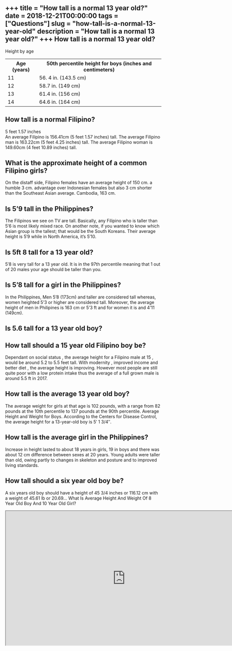 +++
title = "How tall is a normal 13 year old?"
date = 2018-12-21T00:00:00
tags = ["Questions"]
slug = "how-tall-is-a-normal-13-year-old"
description = "How tall is a normal 13 year old?"
+++
How tall is a normal 13 year old?
---------------------------------

Height by age

<table><tr><th>Age (years)</th><th>50th percentile height for boys (inches and centimeters)</th></tr><tr><td>11</td><td>56. 4 in. (143.5 cm)</td></tr><tr><td>12</td><td>58.7 in. (149 cm)</td></tr><tr><td>13</td><td>61.4 in. (156 cm)</td></tr><tr><td>14</td><td>64.6 in. (164 cm)</td></tr></table>

How tall is a normal Filipino?
------------------------------

5 feet 1.57 inches  
An average Filipino is 156.41cm (5 feet 1.57 inches) tall. The average Filipino man is 163.22cm (5 feet 4.25 inches) tall. The average Filipino woman is 149.60cm (4 feet 10.89 inches) tall.

What is the approximate height of a common Filipino girls?
----------------------------------------------------------

On the distaff side, Filipino females have an average height of 150 cm. a humble 3 cm. advantage over Indonesian females but also 3 cm shorter than the Southeast Asian average. Cambodia, 163 cm.

Is 5’9 tall in the Philippines?
-------------------------------

The Filipinos we see on TV are tall. Basically, any Filipino who is taller than 5′6 is most likely mixed race. On another note, if you wanted to know which Asian group is the tallest; that would be the South Koreans. Their average height is 5′9 while in North America, it’s 5′10.

Is 5ft 8 tall for a 13 year old?
--------------------------------

5′8 is very tall for a 13 year old. It is in the 97th percentile meaning that 1 out of 20 males your age should be taller than you.

Is 5’8 tall for a girl in the Philippines?
------------------------------------------

In the Philippines, Men 5’8 (173cm) and taller are considered tall whereas, women heighted 5’3 or higher are considered tall. Moreover, the average height of men in Philipines is 163 cm or 5’3 ft and for women it is and 4’11 (149cm).

Is 5.6 tall for a 13 year old boy?
----------------------------------

How tall should a 15 year old Filipino boy be?
----------------------------------------------

Dependant on social status , the average height for a Filipino male at 15 , would be around 5.2 to 5.5 feet tall. With modernity , improved income and better diet , the average height is improving. However most people are still quite poor with a low protein intake thus the average of a full grown male is around 5.5 ft in 2017.

How tall is the average 13 year old boy?
----------------------------------------

The average weight for girls at that age is 102 pounds, with a range from 82 pounds at the 10th percentile to 137 pounds at the 90th percentile. Average Height and Weight for Boys. According to the Centers for Disease Control, the average height for a 13-year-old boy is 5′ 1 3/4″.

How tall is the average girl in the Philippines?
------------------------------------------------

Increase in height lasted to about 18 years in girls, 19 in boys and there was about 12 cm difference between sexes at 20 years. Young adults were taller than old, owing partly to changes in skeleton and posture and to improved living standards.

How tall should a six year old boy be?
--------------------------------------

A six years old boy should have a height of 45 3/4 inches or 116.12 cm with a weight of 45.61 lb or 20.69… What Is Average Height And Weight Of 8 Year Old Boy And 10 Year Old Girl?

<iframe allow="accelerometer; autoplay; clipboard-write; encrypted-media; gyroscope; picture-in-picture" allowfullscreen="" class="__youtube_prefs__  epyt-is-override  no-lazyload" data-no-lazy="1" data-origheight="433" data-origwidth="770" data-skipgform_ajax_framebjll="" height="433" id="_ytid_72633" loading="lazy" src="https://www.youtube.com/embed/rWHDtVZkKfc?enablejsapi=1&autoplay=0&cc_load_policy=0&cc_lang_pref=&iv_load_policy=1&loop=0&modestbranding=0&rel=1&fs=1&playsinline=0&autohide=2&theme=dark&color=red&controls=1&" title="YouTube player" width="770"></iframe>